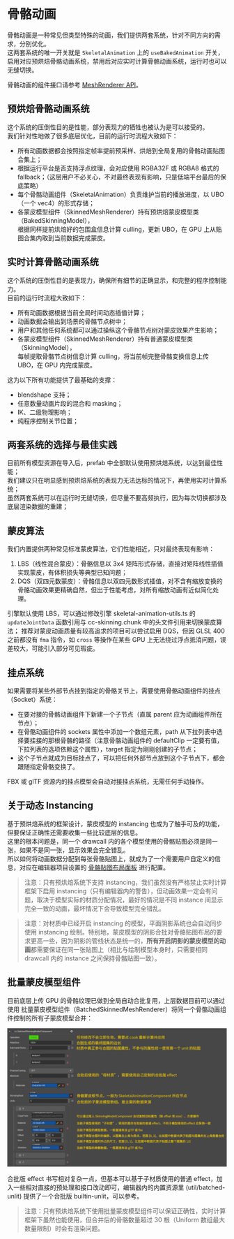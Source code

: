 
# 骨骼动画

骨骼动画是一种常见但类型特殊的动画，我们提供两套系统，针对不同方向的需求，分别优化。<br>
这两套系统的唯一开关就是 `SkeletalAnimation` 上的 `useBakedAnimation` 开关，<br>
启用对应预烘焙骨骼动画系统，禁用后对应实时计算骨骼动画系统，运行时也可以无缝切换。

骨骼动画的组件接口请参考 [MeshRenderer API](https://docs.cocos.com/creator/api/zh/classes/animation.skeletalanimation.html)。

## 预烘焙骨骼动画系统

这个系统的压倒性目的是性能，部分表现力的牺牲也被认为是可以接受的。<br>
我们针对性地做了很多底层优化，目前的运行时流程大致如下：
* 所有动画数据都会按照指定帧率提前预采样、烘焙到全局复用的骨骼动画贴图合集上；
* 根据运行平台是否支持浮点纹理，会对应使用 RGBA32F 或 RGBA8 格式的 fallback；（这层用户不必关心，不对最终表现有影响，只是低端平台最后的保底策略）
* 每个骨骼动画组件（SkeletalAnimation）负责维护当前的播放进度，以 UBO（一个 vec4）的形式存储；
* 各蒙皮模型组件（SkinnedMeshRenderer）持有预烘焙蒙皮模型类（BakedSkinningModel），<br>
  根据同样提前烘焙好的包围盒信息计算 culling，更新 UBO，在 GPU 上从贴图合集内取到当前数据完成蒙皮。

## 实时计算骨骼动画系统

这个系统的压倒性目的是表现力，确保所有细节的正确显示，和完整的程序控制能力。<br>
目前的运行时流程大致如下：
* 所有动画数据根据当前全局时间动态插值计算；
* 动画数据会输出到场景的骨骼节点树中；
* 用户和其他任何系统都可以通过操纵这个骨骼节点树对蒙皮效果产生影响；
* 各蒙皮模型组件（SkinnedMeshRenderer）持有普通蒙皮模型类（SkinningModel），<br>
  每帧提取骨骼节点树信息计算 culling，将当前帧完整骨骼变换信息上传 UBO，在 GPU 内完成蒙皮。

这为以下所有功能提供了最基础的支撑：
* blendshape 支持；
* 任意数量动画片段的混合和 masking；
* IK、二级物理影响；
* 纯程序控制关节位置；

## 两套系统的选择与最佳实践

目前所有模型资源在导入后，prefab 中全部默认使用预烘焙系统，以达到最佳性能；<br>
我们建议只在明显感到预烘焙系统的表现力无法达标的情况下，再使用实时计算系统；<br>
虽然两套系统可以在运行时无缝切换，但尽量不要高频执行，因为每次切换都涉及底层渲染数据的重建；<br>

## 蒙皮算法

我们内置提供两种常见标准蒙皮算法，它们性能相近，只对最终表现有影响：

1. LBS（线性混合蒙皮）：骨骼信息以 3x4 矩阵形式存储，直接对矩阵线性插值实现蒙皮，有体积损失等典型已知问题；
3. DQS（双四元数蒙皮）：骨骼信息以双四元数形式插值，对不含有缩放变换的骨骼动画效果更精确自然，但出于性能考虑，对所有缩放动画有近似简化处理。

引擎默认使用 LBS，可以通过修改引擎 skeletal-animation-utils.ts 的 `updateJointData` 函数引用与 cc-skinning.chunk 中的头文件引用来切换蒙皮算法；
推荐对蒙皮动画质量有较高追求的项目可以尝试启用 DQS，但因 GLSL 400 之前都没有 `fma` 指令，如 `cross` 等操作在某些 GPU 上无法绕过浮点抵消问题，误差较大，可能引入部分可见瑕疵。

## 挂点系统

如果需要将某些外部节点挂到指定的骨骼关节上，需要使用骨骼动画组件的挂点（Socket）系统：
* 在要对接的骨骼动画组件下新建一个子节点（直属 parent 应为动画组件所在节点）；
* 在骨骼动画组件的 sockets 属性中添加一个数组元素，path 从下拉列表中选择要挂接的那根骨骼的路径（注意骨骼动画组件的 defaultClip 一定要有值，下拉列表的选项依赖这个属性），target 指定为刚刚创建的子节点；
* 这个子节点就成为目标挂点了，可以把任何外部节点放到这个子节点下，都会跟随指定骨骼变换了。

FBX 或 glTF 资源内的挂点模型会自动对接挂点系统，无需任何手动操作。

## 关于动态 Instancing

基于预烘焙系统的框架设计，蒙皮模型的 instancing 也成为了触手可及的功能，但要保证正确性还需要收集一些比较底层的信息。<br>
这里的根本问题是，同一个 drawcall 内的各个模型使用的骨骼贴图必须是同一张，如果不是同一张，显示效果会完全错乱。<br>
所以如何将动画数据分配到每张骨骼贴图上，就成为了一个需要用户自定义的信息，对应在编辑器项目设置的 [骨骼贴图布局面板](../../editor/project/joints-texture-layout.md) 进行配置。<br>

> 注意：只有预烘焙系统下支持 instancing，我们虽然没有严格禁止实时计算框架下启用 instancing（只有编辑器内的警告），但动画效果一定会有问题，取决于模型实际的材质分配情况，最好的情况是不同 instance 间显示完全一致的动画，最坏情况下会导致模型完全错乱。

> 注意：对材质中已经开启 instancing 的模型，平面阴影系统也会自动同步使用 instancing 绘制。特别地，蒙皮模型的阴影合批对骨骼贴图布局的要求更高一些，因为阴影的管线状态是统一的，**所有开启阴影的蒙皮模型的动画**都需要保证在同一张贴图上（相比与绘制模型本身时，只需要相同 drawcall 内的 instance 之间保持骨骼贴图一致）。

## 批量蒙皮模型组件

目前底层上传 GPU 的骨骼纹理已做到全局自动合批复用，上层数据目前可以通过使用 批量蒙皮模型组件（BatchedSkinnedMeshRenderer）将同一个骨骼动画组件控制的所有子蒙皮模型合并：

![](batched-skinning-model-component.png)

合批版 effect 书写相对复杂一点，但基本可以基于子材质使用的普通 effect，加入一些相对直接的预处理和接口改动即可，编辑器内的内置资源里 (util/batched-unlit) 提供了一个合批版 builtin-unlit，可以参考。

> 注意：只有预烘焙系统下使用批量蒙皮模型组件可以保证正确性，实时计算框架下虽然也能使用，但合并后的骨骼数量超过 30 根（Uniform 数组最大数量限制）时会有渲染问题。
